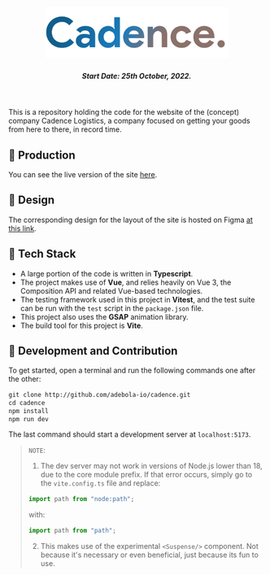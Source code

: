 <h1 align="center"><img style="height: 100px" src="./assets/svg/logo.svg"></img></h1>

<h5 align="center"> Start Date: 25th October, 2022.</h5>

<br>

This is a repository holding the code for the website of the (concept) company Cadence Logistics, a company focused on getting your goods from here to there, in record time.

## 🚀 Production

You can see the live version of the site [here](http://cadence-logistics.vercel.app).

## 🎨 Design

The corresponding design for the layout of the site is hosted on Figma [at this link](https://www.figma.com/file/WssPJIGc55Ulwcer2iQ35T/Cadence?node-id=82%3A623).

## 🤖 Tech Stack

-  A large portion of the code is written in **Typescript**.
-  The project makes use of **Vue**, and relies heavily on Vue 3, the Composition API and related Vue-based technologies.
-  The testing framework used in this project in **Vitest**, and the test suite can be run with the `test` script in the `package.json` file.
-  This project also uses the **GSAP** animation library.
-  The build tool for this project is **Vite**.

## 🤍 Development and Contribution

To get started, open a terminal and run the following commands one after the other:

```shell
git clone http://github.com/adebola-io/cadence.git
cd cadence
npm install
npm run dev
```

The last command should start a development server at `localhost:5173`.

> `NOTE`:
>
> 1. The dev server may not work in versions of Node.js lower than 18, due to the core module prefix. If that error occurs, simply go to the `vite.config.ts` file and replace:
>
> ```js
> import path from "node:path";
> ```
>
> with:
>
> ```js
> import path from "path";
> ```
>
> 2. This makes use of the experimental `<Suspense/>` component. Not because it's necessary or even beneficial, just because its fun to use.
